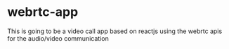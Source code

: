 # webrtc-app
This is going to be a video call app based on reactjs using the webrtc apis for the audio/video communication

